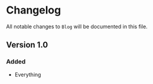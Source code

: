 # Changelog

All notable changes to `Blog` will be documented in this file.

## Version 1.0

### Added
- Everything
